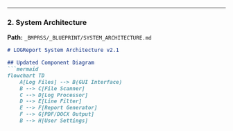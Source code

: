 ---

### 2. System Architecture 
**Path:** `_BMPRSS/_BLUEPRINT/SYSTEM_ARCHITECTURE.md`
```markdown
# LOGReport System Architecture v2.1

## Updated Component Diagram
```mermaid
flowchart TD
    A[Log Files] --> B(GUI Interface)
    B --> C[File Scanner]
    C --> D[Log Processor]
    D --> E[Line Filter]
    E --> F[Report Generator]
    F --> G[PDF/DOCX Output]
    B --> H[User Settings]
```